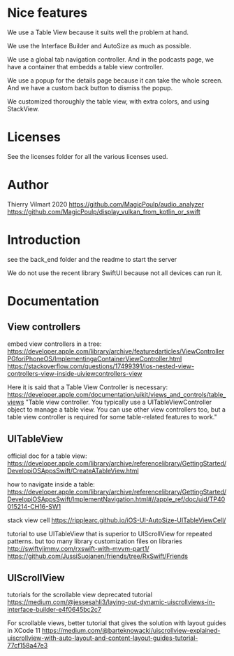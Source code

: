 # Nice features

We use a Table View because it suits well the problem at hand.

We use the Interface Builder and AutoSize as much as possible.

We use a global tab navigation controller. And in the podcasts page, we have a container that embedds a table view controller.

We use a popup for the details page because it can take the whole screen. And we have a custom back button to dismiss the popup.

We customized thoroughly the table view, with extra colors, and using StackView.

# Licenses

See the licenses folder for all the various licenses used.

# Author

Thierry Vilmart
2020
https://github.com/MagicPoulp/audio_analyzer
https://github.com/MagicPoulp/display_vulkan_from_kotlin_or_swift

# Introduction

see the back_end folder and the readme to start the server

We do not use the recent library SwiftUI because not all devices can run it.

# Documentation

## View controllers

embed view controllers in a tree:
https://developer.apple.com/library/archive/featuredarticles/ViewControllerPGforiPhoneOS/ImplementingaContainerViewController.html
https://stackoverflow.com/questions/17499391/ios-nested-view-controllers-view-inside-uiviewcontrollers-view

Here it is said that a Table View Controller is necessary:
https://developer.apple.com/documentation/uikit/views_and_controls/table_views
"Table view controller. You typically use a UITableViewController object to manage a table view. You can use other view controllers too, but a table view controller is required for some table-related features to work."

## UITableView

official doc for a table view:
https://developer.apple.com/library/archive/referencelibrary/GettingStarted/DevelopiOSAppsSwift/CreateATableView.html

how to navigate inside a table:
https://developer.apple.com/library/archive/referencelibrary/GettingStarted/DevelopiOSAppsSwift/ImplementNavigation.html#//apple_ref/doc/uid/TP40015214-CH16-SW1

stack view cell
https://ripplearc.github.io/iOS-UI-AutoSize-UITableViewCell/

tutorial to use UITableView that is superior to UIScrollView for repeated patterns.
but too many library customization files on libraries
http://swiftyjimmy.com/rxswift-with-mvvm-part1/
https://github.com/JussiSuojanen/friends/tree/RxSwift/Friends

## UIScrollView

tutorials for the scrollable view
deprecated tutorial
https://medium.com/@jessesahli3/laying-out-dynamic-uiscrollviews-in-interface-builder-e4f0645bc2c7

For scrollable views, better tutorial that gives the solution with layout guides in XCode 11
https://medium.com/@barteknowacki/uiscrollview-explained-uiscrollview-with-auto-layout-and-content-layout-guides-tutorial-77cf158a47e3

